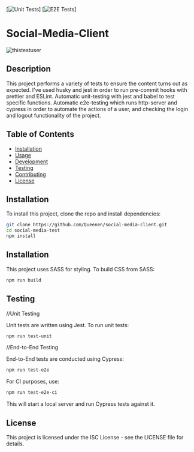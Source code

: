 [![Unit Tests](https://github.com/Queenen/social-media-client/actions/workflows/unit-test.yml/badge.svg)]
[![E2E Tests](https://github.com/Queenen/social-media-client/actions/workflows/e2e-test.yml/badge.svg)]

# Social-Media-Client

<img src='https://i.postimg.cc/3rmT7fKW/thistestuser.png' border='0' alt='thistestuser'/>

## Description

This project performs a variety of tests to ensure the content turns out as expected.
I've used husky and jest in order to run pre-commit hooks with prettier and ESLint.
Automatic unit-testing with jest and babel to test specific functions.
Automatic e2e-testing which runs http-server and cypress in order to automate the actions of a user, and checking the login and logout functionality of the project.

## Table of Contents

- [Installation](#installation)
- [Usage](#usage)
- [Development](#development)
- [Testing](#testing)
- [Contributing](#contributing)
- [License](#license)

## Installation

To install this project, clone the repo and install dependencies:

```bash
git clone https://github.com/Queenen/social-media-client.git
cd social-media-test
npm install
```

## Installation

This project uses SASS for styling. To build CSS from SASS:

```bash
npm run build
```

## Testing

//Unit Testing

Unit tests are written using Jest. To run unit tests:

```bash
npm run test-unit
```

//End-to-End Testing

End-to-End tests are conducted using Cypress:

```bash
npm run test-e2e
```

For CI purposes, use:

```bash
npm run test-e2e-ci
```

This will start a local server and run Cypress tests against it.

## License

This project is licensed under the ISC License - see the LICENSE file for details.
